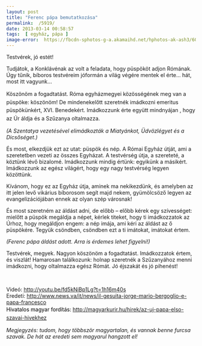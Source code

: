 ```yaml
---
layout: post
title: "Ferenc pápa bemutatkozása"
permalink:  /5919/ 
date: 2013-03-14 00:58:57
tags:  [ egyház, pápa ] 
image-error:  https://fbcdn-sphotos-g-a.akamaihd.net/hphotos-ak-ash3/600258_4000859159427_1665315357_n.jpg 
---
```

Testvérek, jó estét!

Tudjátok, a Konklávénak az volt a feladata, hogy püspököt adjon Rómának. Úgy tűnik, bíboros testvéreim jóformán a világ végére mentek el érte… hát, most itt vagyunk...



<!--break-->

<span style="line-height: 1.538em;">Köszönöm a fogadtatást. Róma egyházmegyei közösségének meg van a püspöke: köszönöm! De mindenekelőtt szeretnék imádkozni emeritus püspökünkért, XVI. Benedekért. Imádkozzunk érte együtt mindnyájan , hogy az Úr áldja és a Szűzanya oltalmazza.</span>

 *(A Szentatya vezetésével elimádkozták a Miatyánkot, Üdvözlégyet és a Dicsőséget.)* 

És most, elkezdjük ezt az utat: püspök és nép. A Római Egyház útját, ami a szeretetben vezeti az összes Egyházat. A testvérség útja, a szereteté, a köztünk lévő bizalomé. Imádkozzunk mindig értünk: egyikünk a másikért. Imádkozzunk az egész világért, hogy egy nagy testvérség legyen közöttünk.

Kívánom, hogy ez az Egyház útja, aminek ma nekikezdünk, és amelyben az itt jelen levő vikárius bíborosom segít majd nekem, gyümölcsöző legyen az evangelizációjában ennek az olyan szép városnak!

És most szeretném az áldást adni, de előbb – előbb kérek egy szívességet: mielőtt a püspök megáldja a népet, kérlek titeket, hogy ti imádkozzatok az Úrhoz, hogy megáldjon engem: a nép imája, ami kéri az áldást az ő püspökére. Tegyük csöndben, csöndben ezt a ti imátokat, imátokat értem.

 *(Ferenc pápa áldást adott. Arra is érdemes lehet figyelni!)* 

Testvérek, megyek. Nagyon köszönöm a fogadtatást. Imádkozzatok értem, és viszlát! Hamarosan találkozunk: holnap szeretnék a Szűzanyához menni imádkozni, hogy oltalmazza egész Rómát. Jó éjszakát és jó pihenést!

&nbsp;

Videó:&nbsp;http://youtu.be/fd5kNiBp1Lg?t=1h16m40s  
Eredeti:&nbsp;<a href="http://www.news.va/it/news/il-gesuita-jorge-mario-bergoglio-e-papa-francesco" style="line-height: 1.538em;">http://www.news.va/it/news/il-gesuita-jorge-mario-bergoglio-e-papa-francesco  
<span style="color: rgb(0, 0, 0); line-height: 1.538em;">Hivatalos magyar fordítás:&nbsp;http://magyarkurir.hu/hirek/az-uj-papa-elso-szavai-hivekhez</span></a>

 *Megjegyzés: tudom, hogy többször magyartalan, és vannak benne furcsa szavak. De hát az eredeti sem magyarul hangzott el!* 

&nbsp;

&nbsp;

